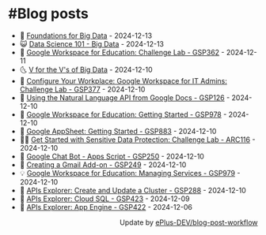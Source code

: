 # #Blog posts
<!-- BLOG-POST-LIST:START -->
- 🧰 [Foundations for Big Data](https://eplus.dev/foundations-for-big-data) - 2024-12-13
- 😺 [Data Science 101 - Big Data](https://eplus.dev/data-science-101-big-data) - 2024-12-13
- 🗽 [Google Workspace for Education: Challenge Lab - GSP362](https://eplus.dev/google-workspace-for-education-challenge-lab-gsp362) - 2024-12-11
- 🌜 [V for the V&#39;s of Big Data](https://eplus.dev/v-for-the-vs-of-big-data) - 2024-12-10
- 📝 [Configure Your Workplace: Google Workspace for IT Admins: Challenge Lab - GSP377](https://eplus.dev/configure-your-workplace-google-workspace-for-it-admins-challenge-lab-gsp377) - 2024-12-10
- 🚀 [Using the Natural Language API from Google Docs - GSP126](https://eplus.dev/using-the-natural-language-api-from-google-docs-gsp126) - 2024-12-10
- 💼 [Google Workspace for Education: Getting Started - GSP978](https://eplus.dev/google-workspace-for-education-getting-started-gsp978) - 2024-12-10
- 🦣 [Google AppSheet: Getting Started - GSP883](https://eplus.dev/google-appsheet-getting-started-gsp883) - 2024-12-10
- 👨‍🏫 [Get Started with Sensitive Data Protection: Challenge Lab - ARC116](https://eplus.dev/get-started-with-sensitive-data-protection-challenge-lab-arc116) - 2024-12-10
- 🔭 [Google Chat Bot - Apps Script - GSP250](https://eplus.dev/google-chat-bot-apps-script-gsp250) - 2024-12-10
- 🤡 [Creating a Gmail Add-on - GSP249](https://eplus.dev/creating-a-gmail-add-on-gsp249) - 2024-12-10
- 💡 [Google Workspace for Education: Managing Services - GSP979](https://eplus.dev/google-workspace-for-education-managing-services-gsp979) - 2024-12-10
- 🦣 [APIs Explorer: Create and Update a Cluster - GSP288](https://eplus.dev/apis-explorer-create-and-update-a-cluster-gsp288) - 2024-12-10
- 💪 [APIs Explorer: Cloud SQL - GSP423](https://eplus.dev/apis-explorer-cloud-sql-gsp423) - 2024-12-09
- 🤡 [APIs Explorer: App Engine - GSP422](https://eplus.dev/apis-explorer-app-engine-gsp422) - 2024-12-06<!-- BLOG-POST-LIST:END -->
<div align="right">
  Update by <a target="_blank"
    href="https://github.com/ePlus-DEV/blog-post-workflow">ePlus-DEV/blog-post-workflow</a>
</div>
